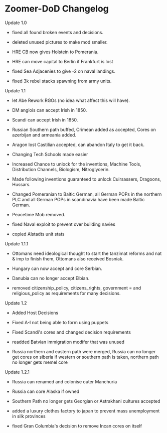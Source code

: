 # Zoomer-DoD Changelog

Update 1.0

- fixed all found broken events and decisions.

- deleted unused pictures to make mod smaller.

- HRE CB now gives Holstein to Pomerania.

- HRE can move capital to Berlin if Frankfurt is lost

- fixed Sea Adjacenies to give -2 on naval landings.

- fixed 3k rebel stacks spawning from army units.

Update 1.1

- let Abe Rework RGOs (no idea what affect this will have).

- DM anglois can accept Irish in 1850.

- Scandi can accept Irish in 1850.

- Russian Southern path buffed, Crimean added as accepted, Cores on azerbijan and armeania added.

- Aragon lost Castilian accepted, can abandon Italy to get it back. 

- Changing Tech Schools made easier

- Increased Chance to unlock for the inventions, Machine Tools, Distribution Channels, Biologism, Nitroglycerin.

- Made following inventions guaranteed to unlock Cuirsassers, Dragoons, Hussars.

- Changed Pomeranian to Baltic German, all German POPs in the northern PLC and all German POPs in scandinavia have been made Baltic German.

- Peacetime Mob removed.

- fixed Naval exploit to prevent over building navies

- copied Alstadts unit stats

Update 1.1.1

- Ottomans need ideological thought to start the tanzimat reforms and nat & imp to finish them, Ottomans also received Bosniak.

- Hungary can now accept and core Serbian.

- Danubia can no longer accept Elbian.

- removed citizenship_policy, citizens_rights, government = and religious_policy as requirements for many decisions.

Update 1.2

- Added Host Decisions

- Fixed A-I not being able to form using puppets

- Fixed Scandi's cores and changed decision requirements

- readded Batvian immigration modifer that was unused

- Russia northern and eastern path were merged, Russia can no longer get cores on siberia if western or southern path is taken, northern path no longer gets memel core

Update 1.2.1

- Russia can renamed and colonise outer Manchuria 

- Russia can core Alaska if owned

- Southern Path no longer gets Georgian or Astrakhani cultures accepted

- added a luxury clothes factory to japan to prevent mass unemployment in silk provinces

- fixed Gran Columbia's decision to remove Incan cores on itself
